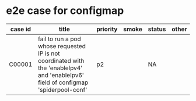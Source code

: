 # e2e case for configmap

| case id  | title                                                                                                                               | priority | smoke | status | other |
|----------|-------------------------------------------------------------------------------------------------------------------------------------|----------|-------|--------|-------|
| C00001  | fail to run a pod whose requested IP is not coordinated with the 'enableIpv4' and 'enableIpv6' field of configmap 'spiderpool-conf' | p2       |       | NA     |       |

